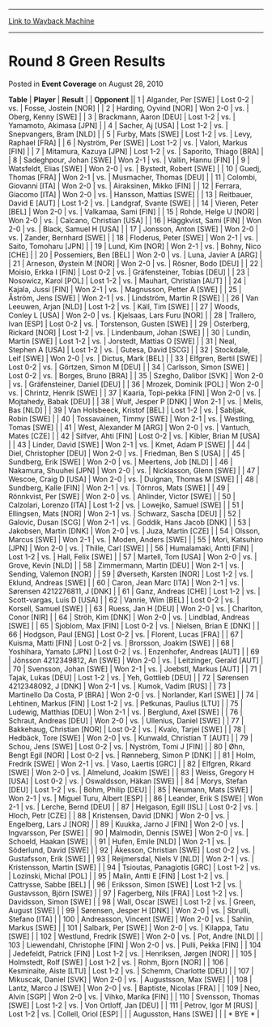 
---
[Link to Wayback Machine](https://web.archive.org/web/20220117160322/https://magic.wizards.com/en/articles/archive/event-coverage/round-8-green-results-2010-08-28)

[_metadata_:description]:- "TablePlayerResult Opponent 1Algander, Per [SWE]Lost 0-2vs.Fosse, Jostein [NOR] 2Harding, Oyvind [NOR]Won 2-0vs.Oberg, Kenny [SWE] 3Brackmann, Aaron [DEU]Lost 1-2vs.Yamamoto, Akimasa [JPN] 4Sacher, Aj [USA]Lost 1-2vs.Snepvangers, Bram [NLD] 5Furby, Mats [SWE]Lost 1-2vs.Levy, Raphael [FRA] 6Nyström, Per [SWE]Lost 1-2vs.Valori, Markus [FIN] 7Mitamura, Kazuya [JPN]Lost"
[_metadata_:generator]:- "Drupal 7 (http://drupal.org)"
[_metadata_:node]:- "455241"
[_metadata_:publish_date]:- "2010-08-28"
[_metadata_:source]:- "div-main-content"
[_metadata_:title]:- "Round 8 Green Results"
[_metadata_:wayback_capture_timestamp]:- "2022-01-17 16:03:22"
[_metadata_:wayback_raw_url]:- "https://web.archive.org/web/20220117160322id_/https://magic.wizards.com/en/articles/archive/event-coverage/round-8-green-results-2010-08-28"
[_metadata_:wayback_url]:- "https://magic.wizards.com/en/articles/archive/event-coverage/round-8-green-results-2010-08-28"
---


Round 8 Green Results
=====================



 Posted in **Event Coverage**
 on August 28, 2010 












 **Table** | **Player** | **Result** |  | **Opponent** ||  1 | Algander, Per [SWE] | Lost 0-2 | vs. | Fosse, Jostein [NOR] |
|  2 | Harding, Oyvind [NOR] | Won 2-0 | vs. | Oberg, Kenny [SWE] |
|  3 | Brackmann, Aaron [DEU] | Lost 1-2 | vs. | Yamamoto, Akimasa [JPN] |
|  4 | Sacher, Aj [USA] | Lost 1-2 | vs. | Snepvangers, Bram [NLD] |
|  5 | Furby, Mats [SWE] | Lost 1-2 | vs. | Levy, Raphael [FRA] |
|  6 | Nyström, Per [SWE] | Lost 1-2 | vs. | Valori, Markus [FIN] |
|  7 | Mitamura, Kazuya [JPN] | Lost 1-2 | vs. | Saporito, Thiago [BRA] |
|  8 | Sadeghpour, Johan [SWE] | Won 2-1 | vs. | Vallin, Hannu [FIN] |
|  9 | Watsfeldt, Elias [SWE] | Won 2-0 | vs. | Bystedt, Robert [SWE] |
|  10 | Guedj, Thomas [FRA] | Won 2-1 | vs. | Musmacher, Thomas [DEU] |
|  11 | Colombi, Giovanni [ITA] | Won 2-0 | vs. | Airaksinen, Mikko [FIN] |
|  12 | Ferrara, Giacomo [ITA] | Won 2-0 | vs. | Hansson, Mattias [SWE] |
|  13 | Reitbauer, David E [AUT] | Lost 1-2 | vs. | Landgraf, Svante [SWE] |
|  14 | Vieren, Peter [BEL] | Won 2-0 | vs. | Valkamaa, Sami [FIN] |
|  15 | Rohde, Helge U [NOR] | Won 2-0 | vs. | Calcano, Christian [USA] |
|  16 | Häggkvist, Sami [FIN] | Won 2-0 | vs. | Black, Samuel H [USA] |
|  17 | Jonsson, Anton [SWE] | Won 2-0 | vs. | Zander, Bernhard [SWE] |
|  18 | Floderus, Peter [SWE] | Won 2-1 | vs. | Saito, Tomoharu [JPN] |
|  19 | Lund, Kim [NOR] | Won 2-1 | vs. | Bohny, Nico [CHE] |
|  20 | Possemiers, Ben [BEL] | Won 2-0 | vs. | Luna, Javier A [ARG] |
|  21 | Arneson, Øystein M [NOR] | Won 2-0 | vs. | Rösner, Bodo [DEU] |
|  22 | Moisio, Erkka I [FIN] | Lost 0-2 | vs. | Gräfensteiner, Tobias [DEU] |
|  23 | Nosowicz, Karol [POL] | Lost 1-2 | vs. | Mauhart, Christian [AUT] |
|  24 | Kajala, Jussi [FIN] | Won 2-1 | vs. | Magnusson, Petter A [SWE] |
|  25 | Åström, Jens [SWE] | Won 2-1 | vs. | Lindström, Martin R [SWE] |
|  26 | Van Leeuwen, Arjan [NLD] | Lost 1-2 | vs. | Käll, Tim [SWE] |
|  27 | Woods, Conley L [USA] | Won 2-0 | vs. | Kjelsaas, Lars Furu [NOR] |
|  28 | Trallero, Ivan [ESP] | Lost 0-2 | vs. | Torstenson, Gusten [SWE] |
|  29 | Osterberg, Rickard [NOR] | Lost 1-2 | vs. | Lindenbaum, Johan [SWE] |
|  30 | Lundin, Martin [SWE] | Lost 1-2 | vs. | Jorstedt, Mattias O [SWE] |
|  31 | Neal, Stephen A [USA] | Lost 1-2 | vs. | Gutesa, David [SCG] |
|  32 | Stockdale, Leif [SWE] | Won 2-0 | vs. | Dictus, Mark [BEL] |
|  33 | Elfgren, Bertil [SWE] | Lost 0-2 | vs. | Görtzen, Simon M [DEU] |
|  34 | Carlsson, Simon [SWE] | Lost 0-2 | vs. | Borges, Bruno [BRA] |
|  35 | Szegho, Dalibor [SVK] | Won 2-0 | vs. | Gräfensteiner, Daniel [DEU] |
|  36 | Mrozek, Dominik [POL] | Won 2-0 | vs. | Chrintz, Henrik [SWE] |
|  37 | Kaaria, Topi-pekka [FIN] | Won 2-0 | vs. | Mojtahedy, Babak [DEU] |
|  38 | Wulf, Jesper P [DNK] | Won 2-1 | vs. | Melis, Bas [NLD] |
|  39 | Van Holsbeeck, Kristof [BEL] | Lost 1-2 | vs. | Sabljak, Robin [SWE] |
|  40 | Tossavainen, Timmy [SWE] | Won 2-1 | vs. | Westling, Tomas [SWE] |
|  41 | West, Alexander M [ARG] | Won 2-0 | vs. | Vantuch, Mates [CZE] |
|  42 | Silfver, Ahti [FIN] | Lost 0-2 | vs. | Kibler, Brian M [USA] |
|  43 | Linder, David [SWE] | Won 2-1 | vs. | Kmet, Adam P [SWE] |
|  44 | Diel, Christopher [DEU] | Won 2-0 | vs. | Friedman, Ben S [USA] |
|  45 | Sundberg, Erik [SWE] | Won 2-0 | vs. | Meertens, Job [NLD] |
|  46 | Nakamura, Shuuhei [JPN] | Won 2-0 | vs. | Nicklasson, Glenn [SWE] |
|  47 | Wescoe, Craig D [USA] | Won 2-0 | vs. | Duignan, Thomas M [SWE] |
|  48 | Sundberg, Kalle [FIN] | Won 2-1 | vs. | Törnros, Mats [SWE] |
|  49 | Rönnkvist, Per [SWE] | Won 2-0 | vs. | Ahlinder, Victor [SWE] |
|  50 | Calzolari, Lorenzo [ITA] | Lost 1-2 | vs. | Lowejko, Samuel [SWE] |
|  51 | Ellingsen, Mats [NOR] | Won 2-1 | vs. | Schwarz, Sascha [DEU] |
|  52 | Galovic, Dusan [SCG] | Won 2-1 | vs. | Goddik, Hans Jacob [DNK] |
|  53 | Jakobsen, Martin [DNK] | Won 2-0 | vs. | Juza, Martin [CZE] |
|  54 | Olsson, Marcus [SWE] | Won 2-1 | vs. | Moden, Anders [SWE] |
|  55 | Mori, Katsuhiro [JPN] | Won 2-0 | vs. | Thille, Carl [SWE] |
|  56 | Humalamaki, Antti [FIN] | Lost 1-2 | vs. | Hall, Felix [SWE] |
|  57 | Martell, Tom [USA] | Won 2-0 | vs. | Grove, Kevin [NLD] |
|  58 | Zimmermann, Martin [DEU] | Won 2-1 | vs. | Sending, Valemon [NOR] |
|  59 | Øverseth, Karsten [NOR] | Lost 1-2 | vs. | Eklund, Andreas [SWE] |
|  60 | Caron, Jean Marc [ITA] | Won 2-1 | vs. | Sørensen 4212276811, J [DNK] |
|  61 | Ganz, Andreas [CHE] | Lost 1-2 | vs. | Scott-vargas, Luis D [USA] |
|  62 | Vanrie, Wim [BEL] | Lost 0-2 | vs. | Korsell, Samuel [SWE] |
|  63 | Ruess, Jan H [DEU] | Won 2-0 | vs. | Charlton, Conor [NIR] |
|  64 | Ströh, Kim [DNK] | Won 2-0 | vs. | Lindblad, Andreas [SWE] |
|  65 | Sjoblom, Max [FIN] | Lost 0-2 | vs. | Nielsen, Brian E [DNK] |
|  66 | Hodgson, Paul [ENG] | Lost 0-2 | vs. | Florent, Lucas [FRA] |
|  67 | Kuisma, Matti [FIN] | Lost 0-2 | vs. | Brorsson, Joakim [SWE] |
|  68 | Yoshihara, Yamato [JPN] | Lost 0-2 | vs. | Enzenhofer, Andreas [AUT] |
|  69 | Jönsson 4212349812, An [SWE] | Won 2-0 | vs. | Leitzinger, Gerald [AUT] |
|  70 | Svensson, Johan [SWE] | Won 2-1 | vs. | Joebstl, Markus [AUT] |
|  71 | Tajak, Lukas [DEU] | Lost 1-2 | vs. | Yeh, Gottlieb [DEU] |
|  72 | Sørensen 4212348092, J [DNK] | Won 2-1 | vs. | Kumok, Vadim [RUS] |
|  73 | Martinello Da Costa, P [BRA] | Won 2-0 | vs. | Norlander, Karl [SWE] |
|  74 | Lehtinen, Markus [FIN] | Lost 1-2 | vs. | Petkunas, Paulius [LTU] |
|  75 | Ludewig, Matthias [DEU] | Won 2-1 | vs. | Berglund, Axel [SWE] |
|  76 | Schraut, Andreas [DEU] | Won 2-0 | vs. | Ullenius, Daniel [SWE] |
|  77 | Bakkehaug, Christian [NOR] | Lost 0-2 | vs. | Kvalo, Tarjei [SWE] |
|  78 | Hedbäck, Tore [SWE] | Won 2-0 | vs. | Kunwald, Christian T [AUT] |
|  79 | Schou, Jens [SWE] | Lost 0-2 | vs. | Nyström, Tomi J [FIN] |
|  80 | Øhn, Bengt Egil [NOR] | Lost 0-2 | vs. | Rønneberg, Simon P [DNK] |
|  81 | Holm, Fredrik [SWE] | Won 2-1 | vs. | Vaso, Laertis [GRC] |
|  82 | Elfgren, Rikard [SWE] | Won 2-0 | vs. | Almelund, Joakim [SWE] |
|  83 | Weiss, Gregory H [USA] | Lost 0-2 | vs. | Oswaldsson, Häkan [SWE] |
|  84 | Morys, Stefan [DEU] | Lost 1-2 | vs. | Böhm, Philip [DEU] |
|  85 | Neumann, Mats [SWE] | Won 2-1 | vs. | Miguel Turu, Albert [ESP] |
|  86 | Leander, Erik S [SWE] | Won 2-1 | vs. | Lerche, Bernd [DEU] |
|  87 | Helgason, Egill [ISL] | Lost 0-2 | vs. | Hloch, Petr [CZE] |
|  88 | Kristensen, David [DNK] | Won 2-0 | vs. | Engelberg, Lars J [NOR] |
|  89 | Kuukka, Jarno J [FIN] | Won 2-0 | vs. | Ingvarsson, Per [SWE] |
|  90 | Malmodin, Dennis [SWE] | Won 2-0 | vs. | Schoeld, Haakan [SWE] |
|  91 | Hufen, Emile [NLD] | Won 2-1 | vs. | Söderlund, David [SWE] |
|  92 | Åkesson, Christian [SWE] | Lost 0-2 | vs. | Gustafsson, Erik [SWE] |
|  93 | Reijmersdal, Niels V [NLD] | Won 2-1 | vs. | Kristensson, Martin [SWE] |
|  94 | Tsioutas, Panagiotis [GRC] | Lost 1-2 | vs. | Lozinski, Michal [POL] |
|  95 | Malin, Antti E [FIN] | Lost 1-2 | vs. | Cattrysse, Sabbe [BEL] |
|  96 | Eriksson, Simon [SWE] | Lost 1-2 | vs. | Gustavsson, Björn [SWE] |
|  97 | Fagerberg, Nils [FRA] | Lost 1-2 | vs. | Davidsson, Simon [SWE] |
|  98 | Wall, Oscar [SWE] | Lost 1-2 | vs. | Green, August [SWE] |
|  99 | Sørensen, Jesper H [DNK] | Won 2-0 | vs. | Sbrulli, Stefano [ITA] |
| 100 | Andreasson, Vincent [SWE] | Won 2-0 | vs. | Sahlin, Markus [SWE] |
| 101 | Salbark, Per [SWE] | Won 2-0 | vs. | Kilappa, Tatu [SWE] |
| 102 | Westlund, Fredrik [SWE] | Won 2-0 | vs. | Pot, Andre [NLD] |
| 103 | Liewendahl, Christophe [FIN] | Won 2-0 | vs. | Pulli, Pekka [FIN] |
| 104 | Jedefeldt, Patrick [FIN] | Lost 1-2 | vs. | Henriksen, Jørgen [NOR] |
| 105 | Holmstedt, Rolf [SWE] | Lost 1-2 | vs. | Rohm, Bjorn [NOR] |
| 106 | Kesminaite, Aiste [LTU] | Lost 1-2 | vs. | Schemm, Charlotte [DEU] |
| 107 | Mikuscak, Daniel [SVK] | Won 2-0 | vs. | Augustsson, Max [SWE] |
| 108 | Lantz, Marco J [SWE] | Won 2-0 | vs. | Baptiste, Nicolas [FRA] |
| 109 | Neo, Alvin [SGP] | Won 2-0 | vs. | Vihko, Marika [FIN] |
| 110 | Svensson, Thomas [SWE] | Lost 1-2 | vs. | Von Ortloff, Jan [DEU] |
| 111 | Petrov, Igor M [RUS] | Lost 1-2 | vs. | Collell, Oriol [ESP] |
|  | Augusston, Hans [SWE] |  |  | \* BYE \* |







